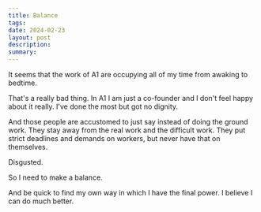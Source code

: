 ```yaml
---
title: Balance
tags: 
date: 2024-02-23
layout: post
description: 
summary:
---
```



It seems that the work of A1 are occupying all of my time from awaking to bedtime.

That's a really bad thing. In A1 I am just a co-founder and I don't feel happy about it really. I've done the most but got no dignity. 

And those people are accustomed to just say instead of doing the ground work. They stay away from the real work and the difficult work. They put strict deadlines and demands on workers, but never have that on themselves. 

Disgusted. 

So I need to make a balance.

And be quick to find my own way in which I have the final power. I believe I can do much better. 